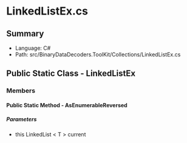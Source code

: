 ﻿# LinkedListEx.cs

## Summary

* Language: C#
* Path: src/BinaryDataDecoders.ToolKit/Collections/LinkedListEx.cs

## Public Static Class - LinkedListEx

### Members

#### Public Static Method - AsEnumerableReversed

#####  Parameters

 - this LinkedList < T > current 


